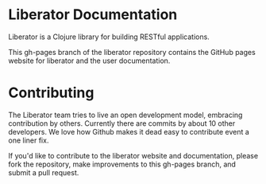 Liberator Documentation
=======================

Liberator is a Clojure library for building RESTful applications.

This gh-pages branch of the liberator repository contains the GitHub pages website for liberator and the user documentation.

# Contributing

The Liberator team tries to live an open development model, embracing contribution by others. Currently there are commits by about 10 other developers. We love how Github makes it dead easy to contribute event a one liner fix.

If you'd like to contribute to the liberator website and documentation, please fork the repository, make improvements to this gh-pages branch, and submit a pull request.
